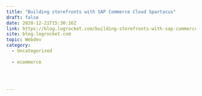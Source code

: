 ```yaml
---
title: "Building storefronts with SAP Commerce Cloud Spartacus"
draft: false
date: 2020-12-21T15:30:16Z
link: https://blog.logrocket.com/building-storefronts-with-sap-commerce-cloud-spartacus/?utm_medium=RSS&utm_source=hune
site: blog.logrocket.com
topic: Webdev
category:
  - Uncategorized
  
  - ecommerce
  
   
  

---
```

